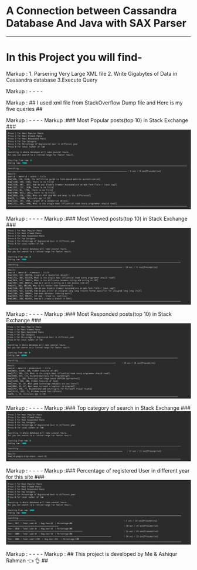 # A Connection between Cassandra Database And Java with SAX Parser

- - - -

 # In this Project you will find- #

Markup : 1. Parsering Very Large XML file
         2. Write Gigabytes of Data in Cassandra database
         3.Execute Query
         
Markup :  - - - -
        
Markup : ## I used xml file from StackOverflow Dump file and Here is my five queries  ##

Markup :  - - - -
Markup :### Most Popular posts(top 10) in Stack Exchange ###
![Alt text](q1.png?raw=true "")


Markup :  - - - -
Markup :### Most Viewed posts(top 10) in Stack Exchange ###
![Alt text](q2.png?raw=true "")

Markup :  - - - -
Markup :### Most Responded posts(top 10) in Stack Exchange ###
![Alt text](q3.png?raw=true "")

Markup :  - - - -
Markup :### Top category of search in Stack Exchange ###
![Alt text](q4.png?raw=true "")

Markup :  - - - -
Markup :### Percentage of registered User in different year for this site ###
![Alt text](q5.png?raw=true "")


Markup :  - - - -
Markup : ## This project is developed by Me & Ashiqur Rahman  :point_left:  :ok_hand:  ##
